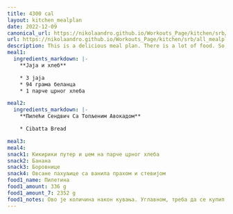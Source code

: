 ```yaml
---
title: 4300 cal
layout: kitchen_mealplan
date: 2022-12-09
canonical_url: https://nikolaandro.github.io/Workouts_Page/kitchen/srb/all_mealplans/4300/
url: https://nikolaandro.github.io/Workouts_Page/kitchen/srb/all_mealplans/4300/
description: This is a delicious meal plan. There is a lot of food. So, make sure you get up on time to start eating.
meal1: 
  ingredients_markdown: |-
    **Јаја и хлеб**

    * 3 jaja
    * 94 грама беланца
    * 1 парче црног хлеба

meal2: 
  ingredients_markdown: |-
    **Пилећи Сендвич Са Топљеним Авокадом**

    * Cibatta Bread

meal3: 
meal4:
snack1: Кикирики путер и џем на парче црног хлеба
snack2: Банана
snack3: Боровнице
snack4: Овсане пахуљице са ванила прахом и стевијом
food1_name: Пилетина
food1_amount: 336 g
food1_amount_7: 2352 g
food1_notes: Ово је количина након кувања. Углавном, треба да се купип дупло више пилетине и све се то скува. На крају изађе како треба.
---
```


